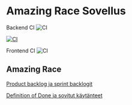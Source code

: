 # Amazing Race Sovellus

 Backend CI ![CI](https://github.com/amazing-race-condus/amazing-race-app/blob/main/.github/workflows/backend.yml)

 [![CI](https://github.com/john-dev/my-project/actions/workflows/ci.yml/badge.svg)](https://github.com/amazing-race-condus/amazing-race-app/blob/main/.github/workflows/backend.yml)

Frontend CI ![CI](https://github.com/amazing-race-condus/amazing-race-app/blob/main/.github/workflows/frontend.yml)
## Amazing Race

[Product backlog ja sprint backlogit](https://github.com/orgs/amazing-race-condus/projects/1)

[Definition of Done ja sovitut käytänteet](https://github.com/amazing-race-condus/amazing-race-app/wiki)
